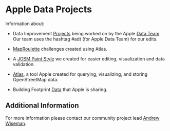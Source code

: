 # Apple Data Projects

Information about:

* Data Improvement [Projects](https://github.com/osmlab/appledata/issues) being worked on by the Apple [Data Team](https://github.com/osmlab/appledata/wiki/Data-Team). Our team uses the hashtag #adt (for Apple Data Team) for our edits.   

* [MapRoulette](https://github.com/osmlab/appledata/wiki/MapRoulette-Challenges) challenges created using Atlas.

* A [JOSM Paint Style](https://github.com/osmlab/applepaintstyles) we created for easier editing, visualization and data validation.

* [Atlas](https://github.com/osmlab/atlas), a tool Apple created for querying, visualizing, and storing OpenStreetMap data.

* Building Footprint [Data](https://github.com/osmlab/appledata/blob/master/BUILDINGS.md) that Apple is sharing.

## Additional Information
For more information please contact our community project lead [Andrew Wiseman](https://www.openstreetmap.org/user/andrewwiseman). 
